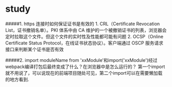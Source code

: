 # study
#####1. https 连接时如何保证证书是有效的
    1. CRL（Certificate Revocation List，证书撤销名单）。PKI 体系中由 CA 维护的一个被撤销证书的列表，浏览器会定时拉取这个文件。但这个文件的实时性及性能都可能有问题
    2. OCSP（Online Certificate Status Protocol，在线证书状态协议）。客户端通过 OSCP 服务请求接口来判断某个证书是否有效

#####2. import moduleName from 'xxModule'和import('xxModule')经过webpack编译打包后最终变成了什么？在浏览器中是怎么运行的？
        第一个import就不用说了，可以说现在的前端项目随处可见，第二个import可以在需要懒加载的地方看到.